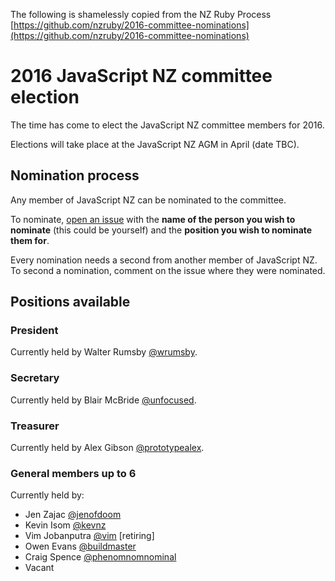 The following is shamelessly copied from the NZ Ruby Process [https://github.com/nzruby/2016-committee-nominations](https://github.com/nzruby/2016-committee-nominations)

# 2016 JavaScript NZ committee election

The time has come to elect the JavaScript NZ committee members for 2016. 

Elections will take place at the JavaScript NZ AGM in April (date TBC).

## Nomination process

Any member of JavaScript NZ can be nominated to the committee.

To nominate, [open an issue](https://github.com/JavaScript-NZ/committee-election/issues/new) with the **name of the person you wish to nominate** (this could be yourself) and the **position you wish to nominate them for**. 

Every nomination needs a second from another member of JavaScript NZ. To second a nomination, comment on the issue where they were nominated. 

### 

## Positions available

### President

Currently held by Walter Rumsby [@wrumsby](https://github.com/wrumsby).

### Secretary

Currently held by Blair McBride [@unfocused](https://github.com/unfocused).

### Treasurer

Currently held by Alex Gibson [@prototypealex](https://github.com/prototypealex).

### General members up to 6

Currently held by:
  - Jen Zajac [@jenofdoom](https://github.com/jenofdoom)
  - Kevin Isom [@kevnz](https://github.com/kevnz)
  - Vim Jobanputra [@vim](https://github.com/vim) [retiring]
  - Owen Evans [@buildmaster](https://github.com/buildmaster)
  - Craig Spence [@phenomnomnominal](https://github.com/phenomnomnominal)
  - Vacant
 
